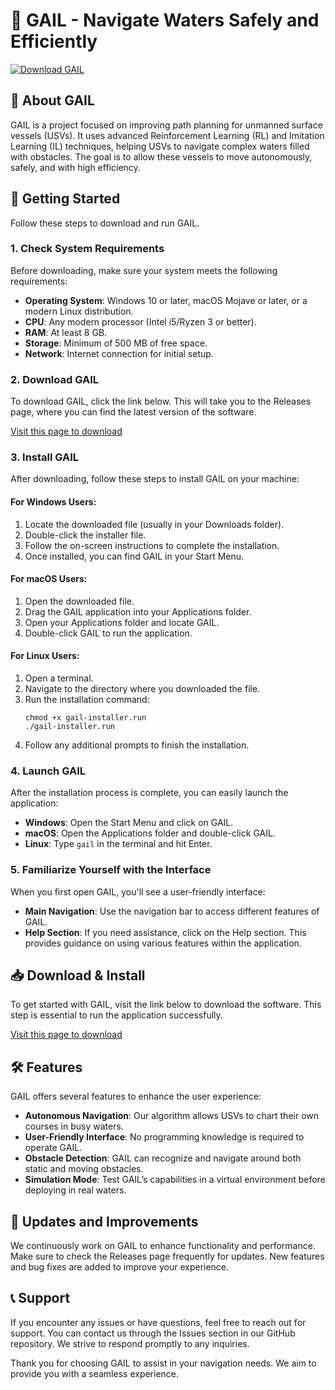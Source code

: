 # 🌊 GAIL - Navigate Waters Safely and Efficiently

[![Download GAIL](https://img.shields.io/badge/Download-GAIL-blue)](https://github.com/saif99j/GAIL/releases)

## 🌟 About GAIL

GAIL is a project focused on improving path planning for unmanned surface vessels (USVs). It uses advanced Reinforcement Learning (RL) and Imitation Learning (IL) techniques, helping USVs to navigate complex waters filled with obstacles. The goal is to allow these vessels to move autonomously, safely, and with high efficiency.

## 🚀 Getting Started

Follow these steps to download and run GAIL.

### 1. Check System Requirements

Before downloading, make sure your system meets the following requirements:

- **Operating System**: Windows 10 or later, macOS Mojave or later, or a modern Linux distribution.
- **CPU**: Any modern processor (Intel i5/Ryzen 3 or better).
- **RAM**: At least 8 GB.
- **Storage**: Minimum of 500 MB of free space.
- **Network**: Internet connection for initial setup.

### 2. Download GAIL

To download GAIL, click the link below. This will take you to the Releases page, where you can find the latest version of the software.

[Visit this page to download](https://github.com/saif99j/GAIL/releases)

### 3. Install GAIL

After downloading, follow these steps to install GAIL on your machine:

#### For Windows Users:

1. Locate the downloaded file (usually in your Downloads folder).
2. Double-click the installer file.
3. Follow the on-screen instructions to complete the installation.
4. Once installed, you can find GAIL in your Start Menu.

#### For macOS Users:

1. Open the downloaded file.
2. Drag the GAIL application into your Applications folder.
3. Open your Applications folder and locate GAIL.
4. Double-click GAIL to run the application.

#### For Linux Users:

1. Open a terminal.
2. Navigate to the directory where you downloaded the file.
3. Run the installation command:
   ```
   chmod +x gail-installer.run
   ./gail-installer.run
   ```
4. Follow any additional prompts to finish the installation.

### 4. Launch GAIL

After the installation process is complete, you can easily launch the application:

- **Windows**: Open the Start Menu and click on GAIL.
- **macOS**: Open the Applications folder and double-click GAIL.
- **Linux**: Type `gail` in the terminal and hit Enter.

### 5. Familiarize Yourself with the Interface

When you first open GAIL, you'll see a user-friendly interface:

- **Main Navigation**: Use the navigation bar to access different features of GAIL.
- **Help Section**: If you need assistance, click on the Help section. This provides guidance on using various features within the application.

## 📥 Download & Install

To get started with GAIL, visit the link below to download the software. This step is essential to run the application successfully.

[Visit this page to download](https://github.com/saif99j/GAIL/releases)

## 🛠️ Features

GAIL offers several features to enhance the user experience:

- **Autonomous Navigation**: Our algorithm allows USVs to chart their own courses in busy waters.
- **User-Friendly Interface**: No programming knowledge is required to operate GAIL.
- **Obstacle Detection**: GAIL can recognize and navigate around both static and moving obstacles.
- **Simulation Mode**: Test GAIL’s capabilities in a virtual environment before deploying in real waters.

## 🔄 Updates and Improvements

We continuously work on GAIL to enhance functionality and performance. Make sure to check the Releases page frequently for updates. New features and bug fixes are added to improve your experience.

## 📞 Support

If you encounter any issues or have questions, feel free to reach out for support. You can contact us through the Issues section in our GitHub repository. We strive to respond promptly to any inquiries.

Thank you for choosing GAIL to assist in your navigation needs. We aim to provide you with a seamless experience.